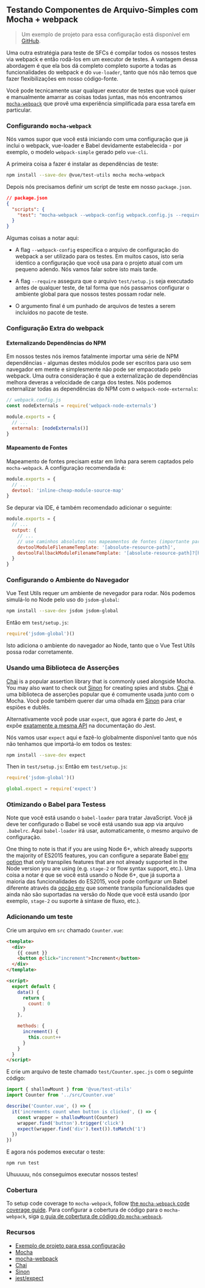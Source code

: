 ## Testando Componentes de Arquivo-Simples com Mocha + webpack

> Um exemplo de projeto para essa configuração está disponível em [GitHub](https://github.com/vuejs/vue-test-utils-mocha-webpack-example).

Uma outra estratégia para teste de SFCs é compilar todos os nossos testes via webpack e então rodá-los em um executor de testes. A vantagem dessa abordagem é que ela bos dá completo completo suporte a todas as funcionalidades do webpack e do `vue-loader`, tanto que nós não temos que fazer flexibilizações em nosso código-fonte.

Você pode tecnicamente usar qualquer executor de testes que você quiser e manualmente amarrar as coisas todas juntas, mas nós encontramos [`mocha-webpack`](https://github.com/zinserjan/mocha-webpack) que provê uma experiência simplificada para essa tarefa em particular.

### Configurando `mocha-webpack`

Nós vamos supor que você está iniciando com uma configuração que já inclui o webpack, vue-loader e Babel devidamente estabelecida - por exemplo, o modelo `webpack-simple` gerado pelo `vue-cli`.

A primeira coisa a fazer é instalar as dependências de teste:

```bash
npm install --save-dev @vue/test-utils mocha mocha-webpack
```

Depois nós precisamos definir um script de teste em nosso `package.json`.

```json
// package.json
{
  "scripts": {
    "test": "mocha-webpack --webpack-config webpack.config.js --require test/setup.js test/**/*.spec.js"
  }
}
```

Algumas coisas a notar aqui:

- A flag `--webpack-config` especifica o arquivo de configuração do webpack a ser utilizado para os testes. Em muitos casos, isto seria identico a configuração que você usa para o projeto atual com um pequeno adendo. Nós vamos falar sobre isto mais tarde.

- A flag `--require` assegura que o arquivo `test/setup.js` seja executado antes de qualquer teste, de tal forma que nós passamos configurar o ambiente global para que nossos testes possam rodar nele.

- O argumento final é um punhado de arquivos de testes a serem incluídos no pacote de teste.

### Configuração Extra do webpack

#### Externalizando Dependências do NPM

Em nossos testes nós iremos fatalmente importar uma série de NPM dependências - algumas destes módulos pode ser escritos para uso sem navegador em mente e simplesmente não pode ser empacotado pelo webpack. Uma outra consideração é que a externalização de dependências melhora deveras a velocidade de carga dos testes. Nós podemos externalizar todas as dependências do NPM com o `webpack-node-externals`:

```js
// webpack.config.js
const nodeExternals = require('webpack-node-externals')

module.exports = {
  // ...
  externals: [nodeExternals()]
}
```

#### Mapeamento de Fontes

Mapeamento de fontes precisam estar em linha para serem captados pelo `mocha-webpack`. A configuração recomendada é:

```js
module.exports = {
  // ...
  devtool: 'inline-cheap-module-source-map'
}
```

Se depurar via IDE, é também recomendado adicionar o seguinte:

```js
module.exports = {
  // ...
  output: {
    // ...
    // use caminhos absolutos nos mapeamentos de fontes (importante para depuração via IDE)
    devtoolModuleFilenameTemplate: '[absolute-resource-path]',
    devtoolFallbackModuleFilenameTemplate: '[absolute-resource-path]?[hash]'
  }
}
```

### Configurando o Ambiente do Navegador

Vue Test Utils requer um ambiente de nevegador para rodar. Nós podemos simulá-lo no Node pelo uso do `jsdom-global`:

```bash
npm install --save-dev jsdom jsdom-global
```

Então em `test/setup.js`:

```js
require('jsdom-global')()
```

Isto adiciona o ambiente do navegador ao Node, tanto que o Vue Test Utils possa rodar corretamente.

### Usando uma Biblioteca de Asserções

[Chai](http://chaijs.com/) is a popular assertion library that is commonly used alongside Mocha. You may also want to check out [Sinon](http://sinonjs.org/) for creating spies and stubs.
[Chai](http://chaijs.com/) é uma biblioteca de asserções popular que é comumente usada junto com o Mocha. Você pode também querer dar uma olhada em [Sinon](http://sinonjs.org/) para criar espiões e dublês.

Alternativamente você pode usar `expect`, que agora é parte do Jest, e expõe [exatamente a mesma API](https://jestjs.io/docs/en/expect#content) na documentação do Jest.

Nós vamos usar `expect` aqui e fazê-lo globalmente disponível tanto que nós não tenhamos que importá-lo em todos os testes:

```bash
npm install --save-dev expect
```

Then in `test/setup.js`:
Então em `test/setup.js`:

```js
require('jsdom-global')()

global.expect = require('expect')
```

### Otimizando o Babel para Testess

Note que você está usando o `babel-loader` para tratar JavaScript. Você já deve ter configurado o Babel se você está usando sua app via arquivo `.babelrc`. Aqui `babel-loader` irá usar, automaticamente, o mesmo arquivo de configuração.

One thing to note is that if you are using Node 6+, which already supports the majority of ES2015 features, you can configure a separate Babel [env option](https://babeljs.io/docs/usage/babelrc/#env-option) that only transpiles features that are not already supported in the Node version you are using (e.g. `stage-2` or flow syntax support, etc.).
Uma coisa a notar é que se você está usando o Node 6+, que já suporta a maioria das funcionalidades do ES2015, você pode configurar um Babel diferente através da [opção env](https://babeljs.io/docs/usage/babelrc/#env-option) que somente transpila funcionalidades que ainda não são suportadas na versão do Node que você está usando (por exemplo, `stage-2` ou suporte à sintaxe de fluxo, etc.).

### Adicionando um teste

Crie um arquivo em `src` chamado `Counter.vue`:

```html
<template>
  <div>
    {{ count }}
    <button @click="increment">Increment</button>
  </div>
</template>

<script>
  export default {
    data() {
      return {
        count: 0
      }
    },

    methods: {
      increment() {
        this.count++
      }
    }
  }
</script>
```

E crie um arquivo de teste chamado `test/Counter.spec.js` com o seguinte código:

```js
import { shallowMount } from '@vue/test-utils'
import Counter from '../src/Counter.vue'

describe('Counter.vue', () => {
  it('increments count when button is clicked', () => {
    const wrapper = shallowMount(Counter)
    wrapper.find('button').trigger('click')
    expect(wrapper.find('div').text()).toMatch('1')
  })
})
```

E agora nós podemos executar o teste:

```
npm run test
```

Uhuuuuu, nós conseguimos executar nossos testes!

### Cobertura

To setup code coverage to `mocha-webpack`, follow [the `mocha-webpack` code coverage guide](https://github.com/zinserjan/mocha-webpack/blob/master/docs/guides/code-coverage.md).
Para configurar a cobertura de código para o `mocha-webpack`, siga [o guia de cobertura de código do `mocha-webpack`](https://github.com/zinserjan/mocha-webpack/blob/master/docs/guides/code-coverage.md).

### Recursos

- [Exemplo de projeto para essa configuração](https://github.com/vuejs/vue-test-utils-mocha-webpack-example)
- [Mocha](https://mochajs.org/)
- [mocha-webpack](http://zinserjan.github.io/mocha-webpack/)
- [Chai](http://chaijs.com/)
- [Sinon](http://sinonjs.org/)
- [jest/expect](https://jestjs.io/docs/en/expect#content)
